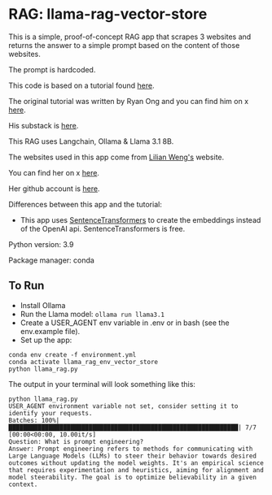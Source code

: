 # RAG: llama-rag-vector-store

This is a simple, proof-of-concept RAG app that scrapes 3 websites and returns the answer to a simple prompt based on the content of those websites. 

The prompt is hardcoded.

This code is based on a tutorial found [here](https://www.datacamp.com/tutorial/llama-3-1-rag). 

The original tutorial was written by Ryan Ong and you can find him on x [here](https://x.com/Ryan_Ong10). 

His substack is [here](https://ryanocm.substack.com/).

This RAG uses Langchain, Ollama & Llama 3.1 8B.

The websites used in this app come from [Lilian Weng's](https://lilianweng.github.io/) website. 

You can find her on x [here](https://x.com/lilianweng/).

Her github account is [here](https://github.com/lilianweng).

Differences between this app and the tutorial:
- This app uses [SentenceTransformers](https://sbert.net/) to create the embeddings instead of the OpenAI api. SentenceTransformers is free.

Python version: 3.9

Package manager: conda

## To Run
- Install Ollama
- Run the Llama model: ```ollama run llama3.1``` 
- Create a USER_AGENT env variable in .env or in bash (see the env.example file).
- Set up the app:
```
conda env create -f environment.yml
conda activate llama_rag_env_vector_store
python llama_rag.py

```

The output in your terminal will look something like this:
```
python llama_rag.py
USER_AGENT environment variable not set, consider setting it to identify your requests.
Batches: 100%|███████████████████████████████████████████████████████████████| 7/7 [00:00<00:00, 10.00it/s]
Question: What is prompt engineering?
Answer: Prompt engineering refers to methods for communicating with Large Language Models (LLMs) to steer their behavior towards desired outcomes without updating the model weights. It's an empirical science that requires experimentation and heuristics, aiming for alignment and model steerability. The goal is to optimize believability in a given context.
```
